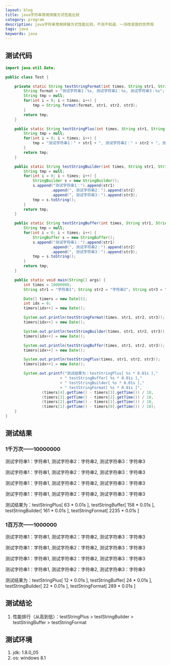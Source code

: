 ```yaml
---
layout: blog
title: java字符串常用拼接方式性能比较
category: program
description: java字符串常用拼接方式性能比较，不测不知道，一测改变我的世界观
tags: java
keywords: java
---
```



## 测试代码


```java
import java.util.Date;

public class Test {

    private static String testStringFormat(int times, String str1, String str2, String str3) {
        String format = "测试字符串1：%s, 测试字符串2：%s, 测试字符串3：%s";
        String tmp = null;
        for(int i = 0; i < times; i++) {
            tmp = String.format(format, str1, str2, str3);
        }
        return tmp;
    }

    public static String testStringPlus(int times, String str1, String str2, String str3) {
        String tmp = null;
        for(int i = 0; i < times; i++) {
            tmp = "测试字符串1：" + str1 + ", 测试字符串2：" + str2 + ", 测试字符串3：" + str3;
        }
        return tmp;
    }

    public static String testStringBuilder(int times, String str1, String str2, String str3) {
        String tmp = null;
        for(int i = 0; i < times; i++) {
            StringBuilder s = new StringBuilder();
            s.append("测试字符串1：").append(str1)
                    .append(", 测试字符串2：").append(str2)
                    .append(", 测试字符串3：").append(str3);
			tmp = s.toString();
        }
        return tmp;
    }

    public static String testStringBuffer(int times, String str1, String str2, String str3) {
        String tmp = null;
        for(int i = 0; i < times; i++) {
            StringBuffer s = new StringBuffer();
            s.append("测试字符串1：").append(str1)
                    .append(", 测试字符串2：").append(str2)
                    .append(", 测试字符串3：").append(str3);
			tmp = s.toString();
        }
        return tmp;
    }

    public static void main(String[] args) {
        int times = 10000000;
        String str1 = "字符串1"; String str2 = "字符串2"; String str3 = "字符串3";

        Date[] timers = new Date[5];
        int idx = 0;
        timers[idx++] = new Date();

        System.out.println(testStringFormat(times, str1, str2, str3));
        timers[idx++] = new Date();

        System.out.println(testStringBuilder(times, str1, str2, str3));
        timers[idx++] = new Date();

        System.out.println(testStringBuffer(times, str1, str2, str3));
        timers[idx++] = new Date();

        System.out.println(testStringPlus(times, str1, str2, str3));
        timers[idx++] = new Date();

        System.out.printf("测试结果为：testStringPlus[ %s * 0.01s ],"
                        + " testStringBuffer[ %s * 0.01s ],"
                        + " testStringBuilder[ %s * 0.01s ],"
                        + " testStringFormat[ %s * 0.01s ]",
                (timers[4].getTime() - timers[3].getTime()) / 10,
                (timers[3].getTime() - timers[2].getTime()) / 10,
                (timers[2].getTime() - timers[1].getTime()) / 10,
                (timers[1].getTime() - timers[0].getTime()) / 10);
    }
}
```

## 测试结果

### 1千万次——10000000


测试字符串1：字符串1, 测试字符串2：字符串2, 测试字符串3：字符串3

测试字符串1：字符串1, 测试字符串2：字符串2, 测试字符串3：字符串3

测试字符串1：字符串1, 测试字符串2：字符串2, 测试字符串3：字符串3

测试字符串1：字符串1, 测试字符串2：字符串2, 测试字符串3：字符串3

测试结果为：testStringPlus[ 63 * 0.01s ], testStringBuffer[ 158 * 0.01s ], testStringBuilder[ 161 * 0.01s ], testStringFormat[ 2235 * 0.01s ]


### 1百万次——1000000



测试字符串1：字符串1, 测试字符串2：字符串2, 测试字符串3：字符串3

测试字符串1：字符串1, 测试字符串2：字符串2, 测试字符串3：字符串3

测试字符串1：字符串1, 测试字符串2：字符串2, 测试字符串3：字符串3

测试字符串1：字符串1, 测试字符串2：字符串2, 测试字符串3：字符串3

测试结果为：testStringPlus[ 12 * 0.01s ], testStringBuffer[ 24 * 0.01s ], testStringBuilder[ 22 * 0.01s ], testStringFormat[ 289 * 0.01s ]


## 测试结论


1. 性能排行（从高到低）：testStringPlus > testStringBuilder > testStringBuffer > testStringFormat


## 测试环境


1. jdk: 1.8.0_05
1. os: windows 8.1
